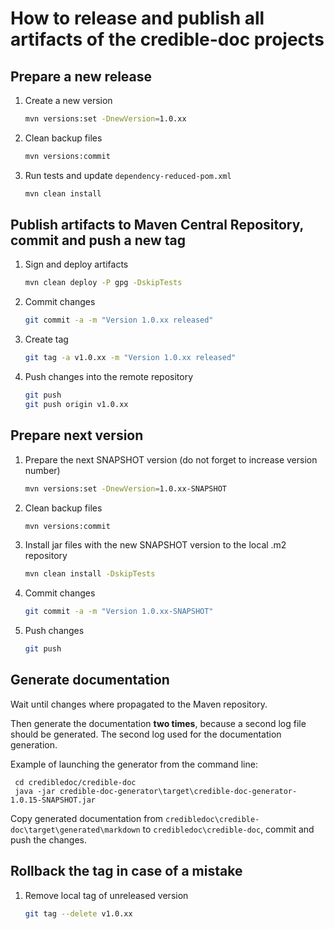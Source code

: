 # How to release and publish all artifacts of the credible-doc projects

## Prepare a new release

1. Create a new version
    
    ```bash
    mvn versions:set -DnewVersion=1.0.xx
    ```
    
2. Clean backup files
    
    ```bash
    mvn versions:commit
    ```
    
3. Run tests and update `dependency-reduced-pom.xml`
    
    ```bash
    mvn clean install
    ```

## Publish artifacts to Maven Central Repository, commit and push a new tag

1. Sign and deploy artifacts
    
    ```bash
    mvn clean deploy -P gpg -DskipTests
    ```
        
2. Commit changes
    
    ```bash
    git commit -a -m "Version 1.0.xx released"
    ``` 

3. Create tag
    
    ```bash
    git tag -a v1.0.xx -m "Version 1.0.xx released"
    ``` 
        
4. Push changes into the remote repository
    
    ```bash
    git push
    git push origin v1.0.xx
    ```   

## Prepare next version

1. Prepare the next SNAPSHOT version (do not forget to increase version number)
    
    ```bash
    mvn versions:set -DnewVersion=1.0.xx-SNAPSHOT
    ```

2. Clean backup files

    ```bash
    mvn versions:commit
    ```

3. Install jar files with the new SNAPSHOT version to the local .m2 repository

    ```bash
    mvn clean install -DskipTests
    ```

4. Commit changes

    ```bash
    git commit -a -m "Version 1.0.xx-SNAPSHOT"
    ```

5. Push changes

    ```bash
    git push
    ```
## Generate documentation
Wait until changes where propagated to the Maven repository.

Then generate the documentation **two times**, because a second log file should be generated.
The second log used for the documentation generation.
 
Example of launching the generator from the command line:

     cd credibledoc/credible-doc
     java -jar credible-doc-generator\target\credible-doc-generator-1.0.15-SNAPSHOT.jar

Copy generated documentation from `credibledoc\credible-doc\target\generated\markdown` to `credibledoc\credible-doc`,
commit and push the changes.

## Rollback the tag in case of a mistake

1. Remove local tag of unreleased version
    
    ```bash
    git tag --delete v1.0.xx
    ```
